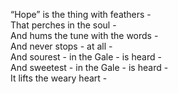 “Hope” is the thing with feathers -  
That perches in the soul -  
And hums the tune with the words -  
And never stops - at all -  
And sourest - in the Gale - is heard -  
And sweetest - in the Gale - is heard -  
It lifts the weary heart - 

